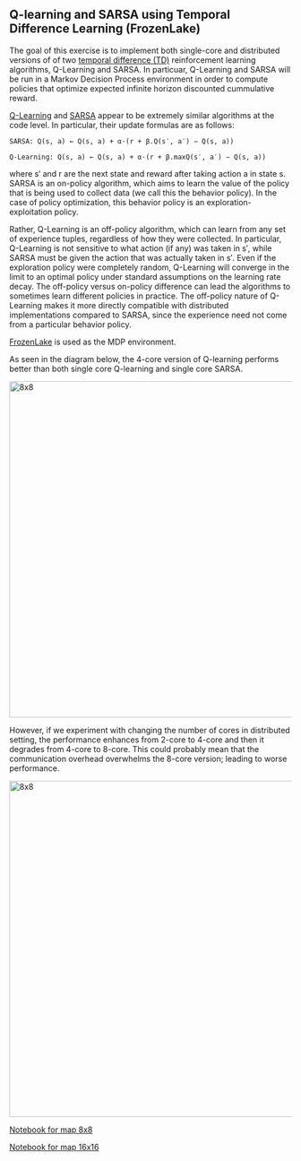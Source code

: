 ## Q-learning and SARSA using Temporal Difference Learning (FrozenLake)
The goal of this exercise is to implement both single-core and distributed versions of of two [temporal difference (TD)](https://en.wikipedia.org/wiki/Temporal_difference_learning) reinforcement learning algorithms, 
Q-Learning and SARSA. In particuar, Q-Learning and SARSA will be run in a Markov Decision Process environment in order to compute policies 
that optimize expected infinite horizon discounted cummulative reward.


[Q-Learning](https://en.wikipedia.org/wiki/Q-learning) and [SARSA](https://en.wikipedia.org/wiki/State%E2%80%93action%E2%80%93reward%E2%80%93state%E2%80%93action) appear to be extremely similar algorithms at the code level. In particular, their update formulas are as follows:

```SARSA: Q(s, a) ← Q(s, a) + α⋅(r + β.Q(s′, a′) − Q(s, a))```

```Q-Learning: Q(s, a) ← Q(s, a) + α⋅(r + β.maxQ(s′, a′) − Q(s, a))```

where s′ and r are the next state and reward after taking action a in state s. SARSA is an on-policy algorithm, which aims to learn the value of the policy that 
is being used to collect data (we call this the behavior policy). In the case of policy optimization, this behavior policy is an exploration-exploitation policy. 

Rather, Q-Learning is an off-policy algorithm, which can learn from any set of experience tuples, regardless of how they were collected. 
In particular, Q-Learning is not sensitive to what action (if any) was taken in s′, while SARSA must be given the action that was actually taken in s′. Even if 
the exploration policy were completely random, Q-Learning will converge in the limit to an optimal policy under standard assumptions on the learning rate decay.
The off-policy versus on-policy difference can lead the algorithms to sometimes learn different policies in practice. 
The off-policy nature of Q-Learning makes it more directly compatible with distributed implementations compared to SARSA, since the experience need not come from a particular behavior policy. 

[FrozenLake](https://github.com/openai/gym/blob/master/gym/envs/toy_text/frozen_lake.py) is used as the MDP environment.

As seen in the diagram below, the 4-core version of Q-learning performs better than both single core Q-learning and single core SARSA.

<img src="/Q-learning and SARSA with Temporal Difference Learning - FrozenLake/Performance Graphs/Dist-vs-Nondist.png?raw=true" alt="8x8" width="600"/>

However, if we experiment with changing the number of cores in distributed setting, the performance enhances from 2-core to 4-core and then it degrades from 4-core to 8-core. This could probably mean that the communication overhead overwhelms the 8-core version; leading to worse performance.

<img src="/Q-learning and SARSA with Temporal Difference Learning - FrozenLake/Performance Graphs/workers.png" alt="8x8" width="600"/>

[Notebook for map 8x8](https://github.com/rusty-sj/Reinforcement-Learning-Algorithms-with-Ray-Framework-and-Intel-DevCloud/blob/master/Q-learning%20and%20SARSA%20with%20Temporal%20Difference%20Learning%20-%20FrozenLake/TD-Learning-map-8.ipynb)

[Notebook for map 16x16](https://github.com/rusty-sj/Reinforcement-Learning-Algorithms-with-Ray-Framework-and-Intel-DevCloud/blob/master/Q-learning%20and%20SARSA%20with%20Temporal%20Difference%20Learning%20-%20FrozenLake/TD-Learning-map-16.ipynb)


